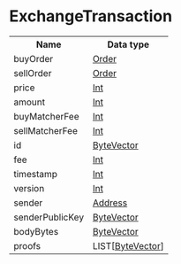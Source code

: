 # ExchangeTransaction

<table>
<tr>
  <th>Name</th>
  <th>Data type</th>
</tr>
<tr><td>buyOrder</td><td>
  <a href="#Order">Order</a>
</td></tr><tr><td>sellOrder</td><td>
  <a href="#Order">Order</a>
</td></tr><tr><td>price</td><td>
  <a href="#Int">Int</a>
</td></tr><tr><td>amount</td><td>
  <a href="#Int">Int</a>
</td></tr><tr><td>buyMatcherFee</td><td>
  <a href="#Int">Int</a>
</td></tr><tr><td>sellMatcherFee</td><td>
  <a href="#Int">Int</a>
</td></tr><tr><td>id</td><td>
  <a href="#ByteVector">ByteVector</a>
</td></tr><tr><td>fee</td><td>
  <a href="#Int">Int</a>
</td></tr><tr><td>timestamp</td><td>
  <a href="#Int">Int</a>
</td></tr><tr><td>version</td><td>
  <a href="#Int">Int</a>
</td></tr><tr><td>sender</td><td>
  <a href="#Address">Address</a>
</td></tr><tr><td>senderPublicKey</td><td>
  <a href="#ByteVector">ByteVector</a>
</td></tr><tr><td>bodyBytes</td><td>
  <a href="#ByteVector">ByteVector</a>
</td></tr><tr><td>proofs</td><td>
  LIST[<a href="#ByteVector">ByteVector</a>]
</td></tr></table>
</td></tr>
</table>
